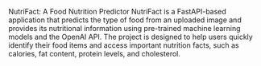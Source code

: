 NutriFact: A Food Nutrition Predictor
NutriFact is a FastAPI-based application that predicts the type of food from an uploaded image and provides its nutritional information using pre-trained machine learning models and the OpenAI API. The project is designed to help users quickly identify their food items and access important nutrition facts, such as calories, fat content, protein levels, and cholesterol.

